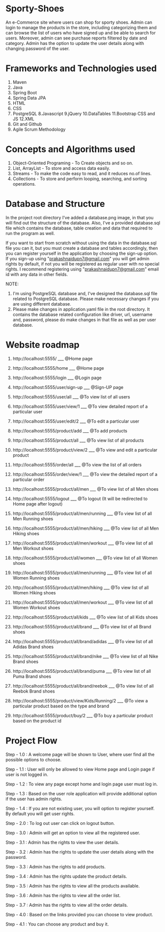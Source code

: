 # Sporty-Shoes
An e-Commerce site where users can shop for sporty shoes. Admin can login to manage the products in the store, including
categorizing them and can browse the list of users who have signed up and be able to search for users. Moreover, admin 
can see purchase reports filtered by date and category. Admin has the option to update the user details along with 
changing password of the user.

# Frameworks and Technologies used

1. Maven
2. Java
3. Spring Boot 
4. Spring Data JPA
5. HTML
6. CSS
7. PostgreSQL
8.Javascript
9.jQuery
10.DataTables
11.Bootstrap CSS and JS
12.XML
13. Git and Github
14. Agile Scrum Methodology

# Concepts and Algorithms used

1. Object-Oriented Programing - To Create objects and so on.
2. List, ArrayList - To store and access data easily.   
3. Streams - To make the code easy to read, and it reduces no.of lines.
4. Collections - To store and perform looping, searching, and sorting operations.

# Database and Structure

In the project root directory I've added a database.png image, in that you will find out the structure of the database.
Also, I've a provided database.sql file which contains the database, table creation and data that required to run
the program as well.

If you want to start from scratch without using the data in the database.sql file you can it, but you must create
a database and tables accordingly, then you can register yourself in the application by choosing the sign-up option. If you
sign-up using "prakashnaidupn7@gmail.com" you will get admin rights by default, if not you will be registered as regular user with
no special rights. I recommend registering using "prakashnaidupn7@gmail.com" email id with any data in other fields.

NOTE:

1. I'm using PostgreSQL database and, I've designed the database.sql file related to PostgreSQL database. Please
   make necessary changes if you are using different database.
2. Please make changes in application.yaml file in the root directory. It contains the database related configuration 
   like driver, url, username and, password, please do make changes in that file as well as per user database.

# Website roadmap

1. http://localhost:5555/                       ___ @Home page
2. http://localhost:5555/home                   ___ @Home page
3. http://localhost:5555/login                  ___ @Login page 
4. http://localhost:5555/user/sign-up           ___ @Sign-UP page
5. http://localhost:5555/user/all               ___ @To view list of all users
6. http://localhost:5555/user/view/1            ___ @To view detailed report of a particular user
7. http://localhost:5555/user/edit/2            ___ @To edit a particular user
8. http://localhost:5555/product/add            ___ @To add products
9. http://localhost:5555/product/all            ___ @To view list of all products
10. http://localhost:5555/product/view/2         ___ @To view and edit a particular product
11. http://localhost:5555/order/all              ___ @To view the list of all orders
12. http://localhost:5555/order/view/1           ___ @To view the detailed report of a particular order
13. http://localhost:5555/product/all/men       ___ @To view list of all Men shoes
14. http://localhost:5555/logout                ___ @To logout (It will be redirected to Home page after logout)
    
15. http://localhost:5555/product/all/men/running       ___ @To view list of all Men Running shoes
16. http://localhost:5555/product/all/men/hiking        ___ @To view list of all Men Hiking shoes
17. http://localhost:5555/product/all/men/workout       ___ @To view list of all Men Workout shoes
18. http://localhost:5555/product/all/women             ___ @To view list of all Women shoes
19. http://localhost:5555/product/all/men/running       ___ @To view list of all Women Running shoes
20. http://localhost:5555/product/all/men/hiking        ___ @To view list of all Women Hiking shoes
21. http://localhost:5555/product/all/men/workout       ___ @To view list of all Women Workout shoes
22. http://localhost:5555/product/all/kids              ___ @To view list of all Kids shoes
23. http://localhost:5555/product/all/brand             ___ @To view list of all Brand shoes
24. http://localhost:5555/product/all/brand/adidas      ___ @To view list of all Adidas Brand shoes
25. http://localhost:5555/product/all/brand/nike        ___ @To view list of all Nike Brand shoes
26. http://localhost:5555/product/all/brand/puma        ___ @To view list of all Puma Brand shoes
27. http://localhost:5555/product/all/brand/reebok      ___ @To view list of all Reebok Brand shoes
28. http://localhost:5555/product/view/Kids/Running/2   ___ @To view a particular product based on the type and brand
29. http://localhost:5555/product/buy/2                 ___ @To buy a particular product based on the product id

# Project Flow

Step - 1.0 : A welcome page will be shown to User, where user find all the possible options to choose.

Step - 1.1 : User will only be allowed to view Home page and Login page if user is not logged in.

Step - 1.2 : To view any page except home and login page user must log in.

Step - 1.3 : Based on the user role application will provide additional option if the user has admin rights.

Step - 1.4 : If you are not existing user, you will option to register yourself. By default you will get user rights.

Step - 2.0 : To log out user can click on logout button.

Step - 3.0 : Admin will get an option to view all the registered user.

Step - 3.1 : Admin has the rights to view the user details.

Step - 3.2 : Admin has the rights to update the user details along with the password.

Step - 3.3 : Admin has the rights to add products.

Step - 3.4 : Admin has the rights update the product details.

Step - 3.5 : Admin has the rights to view all the products available.

Step - 3.6 : Admin has the rights to view all the order list.

Step - 3.7 : Admin has the rights to view all the order details.

Step - 4.0 : Based on the links provided you can choose to view product.

Step - 4.1 : You can choose any product and buy it.
